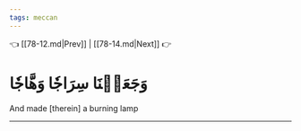 ```yaml
---
tags: meccan
---
```


👈 [[78-12.md|Prev]] | [[78-14.md|Next]] 👉

# وَجَعَلۡنَا سِرَاجٗا وَهَّاجٗا

And made [therein] a burning lamp

---

